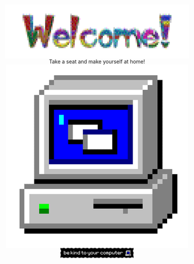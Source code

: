 <div align="center">
<img src="https://github.com/periclesevt/periclesevt/raw/main/img/welcome.gif" alt="Welcome" align="center">
</div>
<div align="center">
Take a seat and make yourself at home!
</div>
<div align="center">
<img src="https://github.com/periclesevt/periclesevt/raw/main/img/computer.gif" alt="PC" align="center">
</div>
<div align="center">
<img src="https://github.com/periclesevt/periclesevt/raw/main/img/bekind.gif" alt="PC" align="center">
</div>
